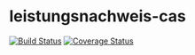# leistungsnachweis-cas
[![Build Status](https://travis-ci.org/ob-algdatii-ss18/leistungsnachweis-cas.svg?branch=master)](https://travis-ci.org/ob-algdatii-ss18/leistungsnachweis-cas)
[![Coverage Status](https://coveralls.io/repos/github/ob-algdatii-ss18/leistungsnachweis-cas/badge.svg)](https://coveralls.io/github/ob-algdatii-ss18/leistungsnachweis-cas)
